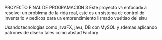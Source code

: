 PROYECTO FINAL DE PROGRAMACIÓN 3 
Este proyecto va enfocado a resolver un problema de la vida real, este es un sistema de control de inventario y pedidos 
para un emprendimiento llamado vueltiao del sinu

Usando tecnologias como javaFX, java, DB con MySQL y ademas aplicando patrones de diseño tales como abstactFactory
